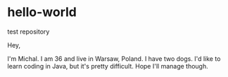 # hello-world
test repository

Hey,

I'm Michal. I am 36 and live in Warsaw, Poland. I have two dogs. I'd like to learn coding in Java, but it's pretty difficult. Hope I'll manage though.

